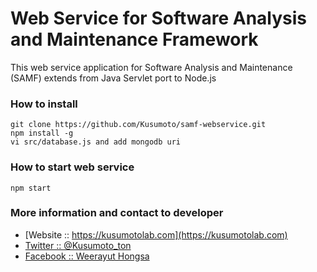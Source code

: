 # Web Service for Software Analysis and Maintenance Framework 

This web service application for Software Analysis and Maintenance (SAMF) extends from Java Servlet port to Node.js 

### How to install
```
git clone https://github.com/Kusumoto/samf-webservice.git
npm install -g
vi src/database.js and add mongodb uri
```
### How to start web service
```
npm start
```

### More information and contact to developer
* [Website :: https://kusumotolab.com](https://kusumotolab.com)
* [Twitter :: @Kusumoto_ton](https://twtter.com/kusumoto_ton)
* [Facebook :: Weerayut Hongsa](https://facebook.com/Azerdar.t.Kusumoto)

